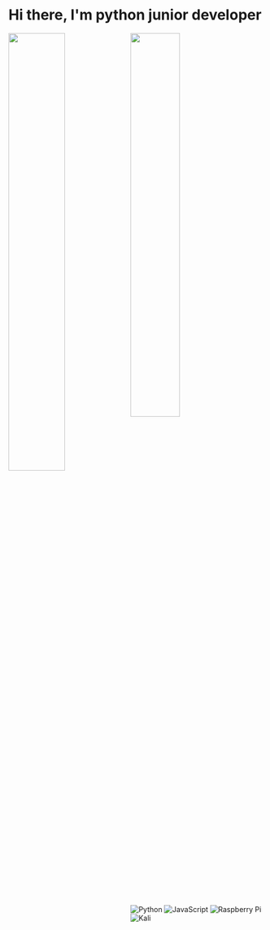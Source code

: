 # Hi there, I'm python junior developer

<img align="left" width=47% src="https://github-readme-stats.vercel.app/api?username=htw-lamer111&show_icons=true&theme=dark"/>

<img align="left" width=44% src="https://github-readme-stats.vercel.app/api/top-langs/?username=htw-lamer111&layout=compact"/>

![Python](https://img.shields.io/badge/python-3670A0?style=for-the-badge&logo=python&logoColor=ffdd54)
![JavaScript](https://img.shields.io/badge/javascript-%23323330.svg?style=for-the-badge&logo=javascript&logoColor=%23F7DF1E)
![Raspberry Pi](https://img.shields.io/badge/-RaspberryPi-C51A4A?style=for-the-badge&logo=Raspberry-Pi)
![Kali](https://img.shields.io/badge/Kali-268BEE?style=for-the-badge&logo=kalilinux&logoColor=white)
